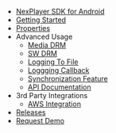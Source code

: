 - [NexPlayer SDK for Android](/introduction.md) 
- [Getting Started](/getting-started.md)
- [Properties](/properties.md) 
- Advanced Usage
    - [Media DRM](/MediaDRM.md) 
    - [SW DRM](/SW_WV.md) 
    - [Logging To File](/log2File.md) 
    - [Loggging Callback](/logging_callback.md) 
    - [Synchronization Feature](/Synchronization-Feature-android.md)
    - [API Documentation](/advanced.md)
- 3rd Party Integrations
   - [AWS Integration](https://nexplayer.github.io/NexPlayer_AWS/)
- [Releases](/releases.md) 
- [Request Demo](https://nexplayersdk.com/ios-player-sdk/) 
